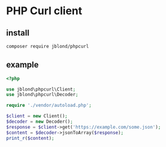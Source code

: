 # PHP Curl client

## install

```bash
composer require jblond/phpcurl
```

## example

```php
<?php

use jblond\phpcurl\Client;
use jblond\phpcurl\Decoder;

require './vendor/autoload.php';

$client = new Client();
$decoder = new Decoder();
$response = $client->get('https://example.com/some.json');
$content = $decoder->jsonToArray($response);
print_r($content);
```
